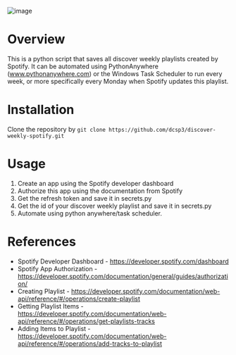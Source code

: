 ![image](https://user-images.githubusercontent.com/88645471/213474378-90b19ac3-f256-4947-ac33-fff83849c06e.png)

# Overview
This is a python script that saves all discover weekly playlists created by Spotify. It can be automated using PythonAnywhere (www.pythonanywhere.com) or the Windows Task Scheduler to run every week, or more specifically every Monday when Spotify updates this playlist.

# Installation
Clone the repository by `git clone https://github.com/dcsp3/discover-weekly-spotify.git`

# Usage
1. Create an app using the Spotify developer dashboard
2. Authorize this app using the documentation from Spotify
3. Get the refresh token and save it in secrets.py
4. Get the id of your discover weekly playlist and save it in secrets.py
5. Automate using python anywhere/task scheduler.

# References
- Spotify Developer Dashboard - https://developer.spotify.com/dashboard
- Spotify App Authorization - https://developer.spotify.com/documentation/general/guides/authorization/
- Creating Playlist - https://developer.spotify.com/documentation/web-api/reference/#/operations/create-playlist
- Getting Playlist Items - https://developer.spotify.com/documentation/web-api/reference/#/operations/get-playlists-tracks
- Adding Items to Playlist - https://developer.spotify.com/documentation/web-api/reference/#/operations/add-tracks-to-playlist
